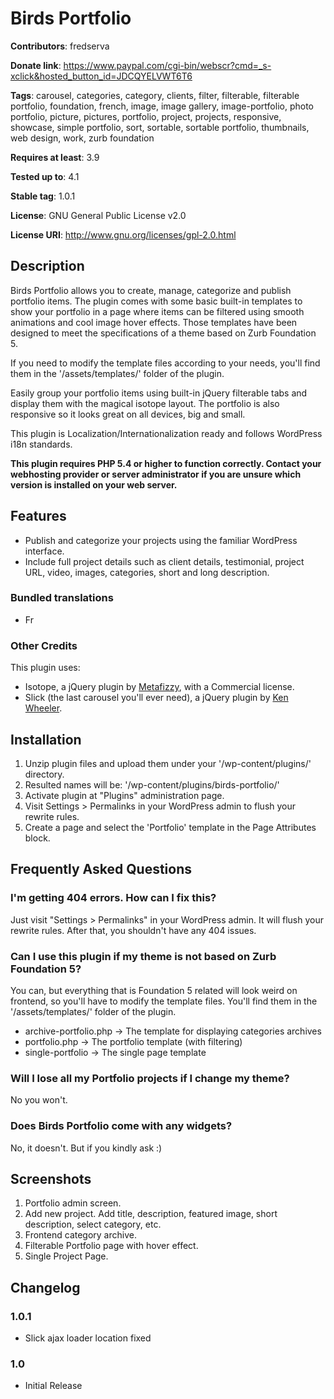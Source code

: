 # Birds Portfolio #


**Contributors**: fredserva

**Donate link**: https://www.paypal.com/cgi-bin/webscr?cmd=_s-xclick&hosted_button_id=JDCQYELVWT6T6

**Tags**: carousel, categories, category, clients, filter, filterable, filterable portfolio, foundation, french, image, image gallery, image-portfolio, photo portfolio, picture, pictures, portfolio, project, projects, responsive, showcase, simple portfolio, sort, sortable, sortable portfolio, thumbnails, web design, work, zurb foundation

**Requires at least**: 3.9

**Tested up to**: 4.1

**Stable tag**: 1.0.1

**License**: GNU General Public License v2.0

**License URI**: http://www.gnu.org/licenses/gpl-2.0.html


## Description ##

Birds Portfolio allows you to create, manage, categorize and publish portfolio items. The plugin comes with some basic built-in templates to show your portfolio in a page where items can be filtered using smooth animations and cool image hover effects. Those templates have been designed to meet the specifications of a theme based on Zurb Foundation 5.

If you need to modify the template files according to your needs, you'll find them in the '/assets/templates/' folder of the plugin.

Easily group your portfolio items using built-in jQuery filterable tabs and display them with the magical isotope layout.
The portfolio is also responsive so it looks great on all devices, big and small.

This plugin is Localization/Internationalization ready and follows WordPress i18n standards.

**This plugin requires PHP 5.4 or higher to function correctly. Contact your webhosting provider or server administrator if you are unsure which version is installed on your web server.**


## Features ##
* Publish and categorize your projects using the familiar WordPress interface.
* Include full project details such as client details, testimonial, project URL, video, images, categories, short and long description.

### Bundled translations ###
* Fr

### Other Credits ###
This plugin uses:

* Isotope, a jQuery plugin by <a href="http://isotope.metafizzy.co/" target="_blank">Metafizzy</a>, with a Commercial license.
* Slick (the last carousel you'll ever need), a jQuery plugin by <a href="http://kenwheeler.github.io" target="_blank">Ken Wheeler</a>.


## Installation ##

1. Unzip plugin files and upload them under your '/wp-content/plugins/' directory.
2. Resulted names will be: '/wp-content/plugins/birds-portfolio/'
3. Activate plugin at "Plugins" administration page.
4. Visit Settings > Permalinks in your WordPress admin to flush your rewrite rules.
5. Create a page and select the 'Portfolio' template in the Page Attributes block.

## Frequently Asked Questions ##

### I'm getting 404 errors. How can I fix this? ###

Just visit "Settings > Permalinks" in your WordPress admin.  It will flush your rewrite rules.  After that, you shouldn't have any 404 issues.

### Can I use this plugin if my theme is not based on Zurb Foundation 5? ###

You can, but everything that is Foundation 5 related will look weird on frontend, so you'll have to modify the template files.
You'll find them in the '/assets/templates/' folder of the plugin.

* archive-portfolio.php -> The template for displaying categories archives
* portfolio.php -> The portfolio template (with filtering)
* single-portfolio -> The single page template

### Will I lose all my Portfolio projects if I change my theme? ###

No you won't.

### Does Birds Portfolio come with any widgets? ###

No, it doesn't. But if you kindly ask :)



## Screenshots ##

1. Portfolio admin screen.
2. Add new project. Add title, description, featured image, short description, select category, etc.
3. Frontend category archive.
4. Filterable Portfolio page with hover effect.
5. Single Project Page.

## Changelog ##
### 1.0.1 ###
* Slick ajax loader location fixed

### 1.0 ###
* Initial Release